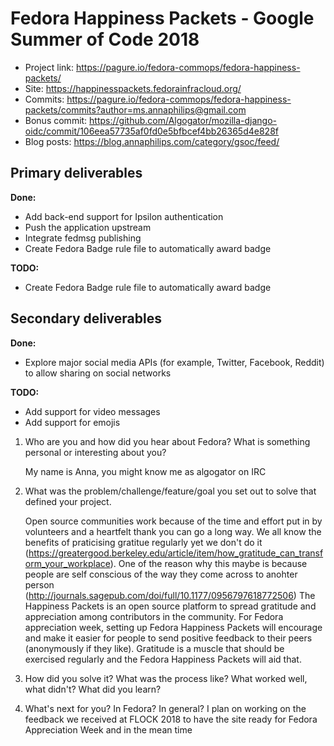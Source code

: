 # Fedora Happiness Packets - Google Summer of Code 2018

* Project link: https://pagure.io/fedora-commops/fedora-happiness-packets/
* Site: https://happinesspackets.fedorainfracloud.org/
* Commits: https://pagure.io/fedora-commops/fedora-happiness-packets/commits?author=ms.annaphilips@gmail.com
* Bonus commit:
https://github.com/Algogator/mozilla-django-oidc/commit/106eea57735af0fd0e5bfbcef4bb26365d4e828f
* Blog posts: https://blog.annaphilips.com/category/gsoc/feed/

Primary deliverables
------
**Done:**
* Add back-end support for Ipsilon authentication
* Push the application upstream
* Integrate fedmsg publishing
* Create Fedora Badge rule file to automatically award badge

**TODO:**
* Create Fedora Badge rule file to automatically award badge

Secondary deliverables
------
**Done:**
* Explore major social media APIs (for example, Twitter, Facebook, Reddit) to allow sharing on social networks

**TODO:**
* Add support for video messages
* Add support for emojis

1. Who are you and how did you hear about Fedora?  What is something personal or interesting about you?

    My name is Anna, you might know me as algogator on IRC

2. What was the problem/challenge/feature/goal you set out to solve that defined your project.
    
    Open source communities work because of the time and effort put in by volunteers and a heartfelt thank you can go a long way. We all know the benefits of praticising gratitue regularly yet we don't do it (https://greatergood.berkeley.edu/article/item/how_gratitude_can_transform_your_workplace). One of the reason why this maybe is because people are self conscious of the way they come across to anohter person (http://journals.sagepub.com/doi/full/10.1177/0956797618772506) The Happiness Packets is an open source platform to spread gratitude and appreciation among contributors in the community. For Fedora appreciation week, setting up Fedora Happiness Packets will encourage and make it easier for people to send positive feedback to their peers (anonymously if they like). Gratitude is a muscle that should be exercised regularly and the Fedora Happiness Packets will aid that. 

3. How did you solve it?  What was the process like?  What worked well, what didn't?  What did you learn?

4. What's next for you? In Fedora? In general?
   I plan on working on the feedback we received at FLOCK 2018 to have the site ready for Fedora Appreciation Week and in the mean time 

